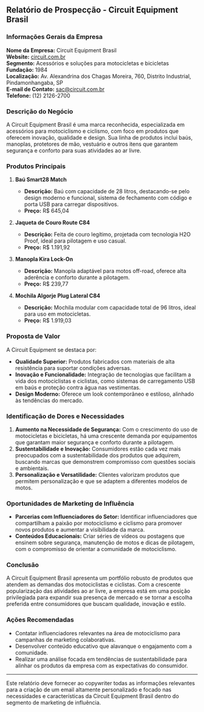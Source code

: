 ## Relatório de Prospecção - Circuit Equipment Brasil

### Informações Gerais da Empresa
**Nome da Empresa:** Circuit Equipment Brasil  
**Website:** [circuit.com.br](https://www.circuit.com.br)  
**Segmento:** Acessórios e soluções para motocicletas e bicicletas  
**Fundação:** 1984  
**Localização:** Av. Alexandrina dos Chagas Moreira, 760, Distrito Industrial, Pindamonhangaba, SP  
**E-mail de Contato:** sac@circuit.com.br  
**Telefone:** (12) 2126-2700  

### Descrição do Negócio
A Circuit Equipment Brasil é uma marca reconhecida, especializada em acessórios para motociclismo e ciclismo, com foco em produtos que oferecem inovação, qualidade e design. Sua linha de produtos inclui baús, manoplas, protetores de mão, vestuário e outros itens que garantem segurança e conforto para suas atividades ao ar livre.

### Produtos Principais
1. **Baú Smart28 Match**
   - **Descrição:** Baú com capacidade de 28 litros, destacando-se pelo design moderno e funcional, sistema de fechamento com código e porta USB para carregar dispositivos.
   - **Preço:** R$ 645,04

2. **Jaqueta de Couro Route C84**
   - **Descrição:** Feita de couro legítimo, projetada com tecnologia H2O Proof, ideal para pilotagem e uso casual. 
   - **Preço:** R$ 1.191,92

3. **Manopla Kira Lock-On**
   - **Descrição:** Manopla adaptável para motos off-road, oferece alta aderência e conforto durante a pilotagem.
   - **Preço:** R$ 239,77

4. **Mochila Algorje Plug Lateral C84**
   - **Descrição:** Mochila modular com capacidade total de 96 litros, ideal para uso em motocicletas.
   - **Preço:** R$ 1.919,03

### Proposta de Valor
A Circuit Equipment se destaca por:
- **Qualidade Superior:** Produtos fabricados com materiais de alta resistência para suportar condições adversas.
- **Inovação e Funcionalidade:** Integração de tecnologias que facilitam a vida dos motociclistas e ciclistas, como sistemas de carregamento USB em baús e proteção contra água nas vestimentas.
- **Design Moderno:** Oferece um look contemporâneo e estiloso, alinhado às tendências do mercado.

### Identificação de Dores e Necessidades
1. **Aumento na Necessidade de Segurança:** Com o crescimento do uso de motocicletas e bicicletas, há uma crescente demanda por equipamentos que garantam maior segurança e conforto durante a pilotagem.
2. **Sustentabilidade e Inovação:** Consumidores estão cada vez mais preocupados com a sustentabilidade dos produtos que adquirem, buscando marcas que demonstrem compromisso com questões sociais e ambientais.
3. **Personalização e Versatilidade:** Clientes valorizam produtos que permitem personalização e que se adaptem a diferentes modelos de motos.

### Oportunidades de Marketing de Influência
- **Parcerias com Influenciadores do Setor:** Identificar influenciadores que compartilham a paixão por motociclismo e ciclismo para promover novos produtos e aumentar a visibilidade da marca.
- **Conteúdos Educacionais:** Criar séries de vídeos ou postagens que ensinem sobre segurança, manutenção de motos e dicas de pilotagem, com o compromisso de orientar a comunidade de motociclismo.

### Conclusão
A Circuit Equipment Brasil apresenta um portfólio robusto de produtos que atendem as demandas dos motociclistas e ciclistas. Com a crescente popularização das atividades ao ar livre, a empresa está em uma posição privilegiada para expandir sua presença de mercado e se tornar a escolha preferida entre consumidores que buscam qualidade, inovação e estilo.

### Ações Recomendadas
- Contatar influenciadores relevantes na área de motociclismo para campanhas de marketing colaborativas.
- Desenvolver conteúdo educativo que alavanque o engajamento com a comunidade.
- Realizar uma análise focada em tendências de sustentabilidade para alinhar os produtos da empresa com as expectativas do consumidor.

--- 

Este relatório deve fornecer ao copywriter todas as informações relevantes para a criação de um email altamente personalizado e focado nas necessidades e características da Circuit Equipment Brasil dentro do segmento de marketing de influência.
